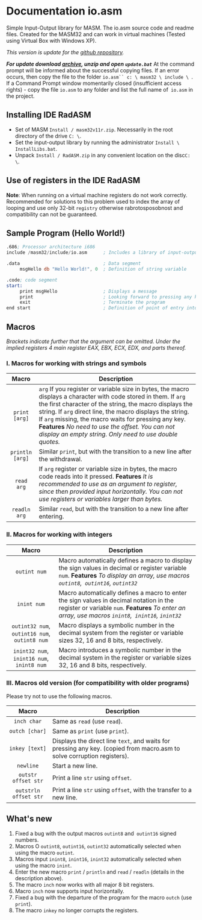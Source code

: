Documentation io.asm
=====

Simple Input-Output library for MASM. The io.asm source code and readme files. Created for the MASM32 and can work in virtual machines (Tested using Virtual Box with Windows XP).

*This version is update for the [github repository](https://github.com/KubSU/SIOMASM).*

***For update download [archive](https://github.com/fpm2014/fpmio/archive/master.zip), unzip and open `update.bat`*** 
At the command prompt will be informed about the successful copying files. If an error occurs, then copy the file to the folder `io.asm`` c: \ masm32 \ include \ `. If a Command Prompt window momentarily closed (insufficient access rights) - copy the file `io.asm` to any folder and list the full name of` io.asm` in the project.

## Installing IDE RadASM

- Set of MASM `Install / masm32v11r.zip`. Necessarily in the root directory of the drive `C: \`.
- Set the input-output library by running the administrator `Install \ InstallLibs.bat`.
- Unpack `Install / RadASM.zip` in any convenient location on the disc` C: \ `.

## Use of registers in the IDE RadASM

**Note**: When running on a virtual machine registers do not work correctly. Recommended for solutions to this problem used to index the array of looping and use only 32-bit `registry` otherwise rabrotosposobnost and compatibility can not be guaranteed.

## Sample Program (Hello World!)

```nasm
.686; Processor architecture i686
include /masm32/include/io.asm      ; Includes a library of input-output

.data                               ; Data segment
     msgHello db "Hello World!", 0  ; Definition of string variable

.code; code segment
start:
     print msgHello                 ; Displays a message
     print                          ; Looking forward to pressing any key
     exit                           ; Terminate the program
end start                           ; Definition of point of entry into the program
```

## Macros
*Brackets indicate further that the argument can be omitted.*
*Under the implied registers 4 main register EAX, EBX, ECX, EDX, and parts thereof.*

### I. Macros for working with strings and symbols
Macro | Description
:----------------:|---------
`print [arg]` | `arg` If you register or variable size in bytes, the macro displays a character with code stored in them. If `arg` the first character of the string, the macro displays the string. If `arg` direct line, the macro displays the string. If `arg` missing, the macro waits for pressing any key. **Features** *No need to use the offset. You can not display an empty string. Only need to use double quotes.*
`println [arg]` | Similar `print`, but with the transition to a new line after the withdrawal.
`read arg` | If `arg` register or variable size in bytes, the macro code reads into it pressed. **Features** *It is recommended to use as an argument to register, since then provided input horizontally. You can not use registers or variables larger than bytes.*
`readln arg` | Similar `read`, but with the transition to a new line after entering.

### II. Macros for working with integers
Macro | Description
:----------------:|---------
`outint num` | Macro automatically defines a macro to display the sign values in decimal or register variable `num`. **Features** *To display an array, use macros `outint8`,` outint16`, `outint32`*
`inint num` | Macro automatically defines a macro to enter the sign values in decimal notation in the register or variable `num`. **Features** *To enter an array, use macros `inint8`,` inint16`, `inint32`*
`outint32 num`, `outint16 num`, `outint8 num` | Macro displays a symbolic number in the decimal system from the register or variable sizes 32, 16 and 8 bits, respectively.
`inint32 num`, `inint16 num`, `inint8 num` | Macro introduces a symbolic number in the decimal system in the register or variable sizes 32, 16 and 8 bits, respectively.

### III. Macros old version (for compatibility with older programs)
Please try not to use the following macros.

Macro | Description
:----------------:|---------
`inch char` | Same as `read` (use `read`).
`outch [char]` | Same as `print` (use `print`).
`inkey [text]` | Displays the direct line `text`, and waits for pressing any key. (copied from macro.asm to solve corruption registers).
`newline` | Start a new line.
`outstr offset str` | Print a line `str` using `offset`.
`outstrln offset str` | Print a line `str` using `offset`, with the transfer to a new line.

## What's new

1. Fixed a bug with the output macros `outint8` and` outint16` signed numbers.
2. Macros O `outint8`, `outint16`, `outint32` automatically selected when using the macro `outint`.
3. Macros input `inint8`, `inint16`, `inint32` automatically selected when using the macro `inint`.
4. Enter the new macro `print` / `println` and `read` / `readln` (details in the description above).
5. The macro `inch` now works with all major 8 bit registers.
6. Macro `inch` now supports input horizontally.
6. Fixed a bug with the departure of the program for the macro `outch` (use `print`).
7. The macro `inkey` no longer corrupts the registers.
